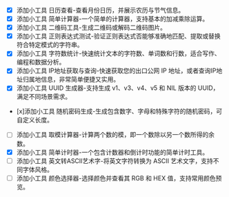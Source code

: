 - [x] 添加小工具 日历查看-查看月份日历，并展示农历与节气信息。
- [x] 添加小工具 简单计算器-一个简单的计算器，支持基本的加减乘除运算。
- [x] 添加小工具 二维码工具-生成二维码或解码二维码图片。
- [x] 添加小工具 正则表达式测试-验证正则表达式否能够准确地匹配、提取或替换符合特定模式的字符串。
- [x] 添加小工具 字符数统计-快速统计文本的字符数、单词数和行数，适合写作、编程和数据分析。
- [x] 添加小工具 IP地址获取与查询-快速获取您的出口公网 IP 地址，或者查询IP地址归属地信息，非常简单便捷又实用。
- [x] 添加小工具 UUID 生成器-支持生成 v1、v3、v4、v5 和 NIL 版本的 UUID，满足不同场景需求。
- [x]添加小工具 随机密码生成-生成包含数字、字母和特殊字符的随机密码，可自定义长度。
- [ ] 添加小工具 取模计算器-计算两个数的模，即一个数除以另一个数所得的余数。
- [x] 添加小工具 简单计时器-一个包含计数器和倒计时功能的简单计时工具。
- [ ] 添加小工具 英文转ASCII艺术字-将英文字符转换为 ASCII 艺术文字，支持不同字体风格。
- [ ] 添加小工具  颜色选择器-选择颜色并查看其 RGB 和 HEX 值，支持常用颜色预览。